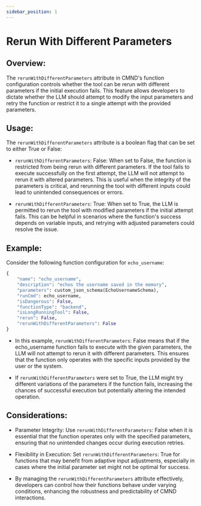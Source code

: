 ```yaml
---
sidebar_position: 1
---
```


# Rerun With Different Parameters 

## Overview:

The `rerunWithDifferentParameters` attribute in CMND's function configuration controls whether the tool can be rerun with different parameters if the initial execution fails. This feature allows developers to dictate whether the LLM should attempt to modify the input parameters and retry the function or restrict it to a single attempt with the provided parameters.

## Usage:

The `rerunWithDifferentParameters` attribute is a boolean flag that can be set to either True or False:

- `rerunWithDifferentParameters`: False: When set to False, the function is restricted from being rerun with different parameters. If the tool fails to execute successfully on the first attempt, the LLM will not attempt to rerun it with altered parameters. This is useful when the integrity of the parameters is critical, and rerunning the tool with different inputs could lead to unintended consequences or errors.

- `rerunWithDifferentParameters`: True: When set to True, the LLM is permitted to rerun the tool with modified parameters if the initial attempt fails. This can be helpful in scenarios where the function's success depends on variable inputs, and retrying with adjusted parameters could resolve the issue.


## Example:

Consider the following function configuration for `echo_username`:

```python
{
    "name": "echo_username",
    "description": "echos the username saved in the memory",
    "parameters": custom_json_schema(EchoUsernameSchema),
    "runCmd": echo_username,
    "isDangerous": False,
    "functionType": "backend",
    "isLongRunningTool": False,
    "rerun": False,
    "rerunWithDifferentParameters": False
}
```

- In this example, `rerunWithDifferentParameters`: False means that if the echo_username function fails to execute with the given parameters, the LLM will not attempt to rerun it with different parameters. This ensures that the function only operates with the specific inputs provided by the user or the system.

- If `rerunWithDifferentParameters` were set to True, the LLM might try different variations of the parameters if the function fails, increasing the chances of successful execution but potentially altering the intended operation.


## Considerations:

- Parameter Integrity: Use `rerunWithDifferentParameters`: False when it is essential that the function operates only with the specified parameters, ensuring that no unintended changes occur during execution retries.

- Flexibility in Execution: Set `rerunWithDifferentParameters`: True for functions that may benefit from adaptive input adjustments, especially in cases where the initial parameter set might not be optimal for success.

- By managing the `rerunWithDifferentParameters` attribute effectively, developers can control how their functions behave under varying conditions, enhancing the robustness and predictability of CMND interactions.